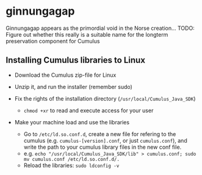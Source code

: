 # ginnungagap
Ginnungagap appears as the primordial void in the Norse creation... 
TODO: Figure out whether this really is a suitable name for the longterm preservation component for Cumulus



Installing Cumulus libraries to Linux
--------------------------

* Download the Cumulus zip-file for Linux

* Unzip it, and run the installer (remember sudo)

* Fix the rights of the installation directory (`/usr/local/Cumulus_Java_SDK`)
  * `chmod +xr` to read and execute access for your user

* Make your machine load and use the libraries
  * Go to `/etc/ld.so.conf.d`, create a new file for refering to the cumulus  (e.g. `cumulus-[version].conf`, or just `cumulus.conf`), and write the path to your cumulus library files in the new conf file.
  * e.g. `echo "/usr/local/Cumulus_Java_SDK/lib" > cumulus.conf; sudo mv cumulus.conf /etc/ld.so.conf.d/.`
  * Reload the libraries: `sudo ldconfig -v`

